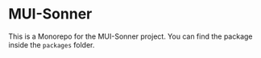 # MUI-Sonner

This is a Monorepo for the MUI-Sonner project. You can find the package inside the `packages` folder.
